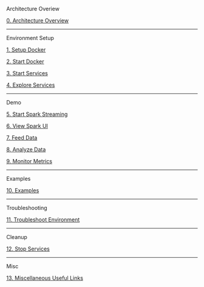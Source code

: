 Architecture Overiew

[0. Architecture Overview](https://github.com/fluxcapacitor/pipeline/wiki/Architecture-Overview)

***
Environment Setup

[1. Setup Docker](https://github.com/fluxcapacitor/pipeline/wiki/Setup-Docker)

[2. Start Docker](https://github.com/fluxcapacitor/pipeline/wiki/Start-Docker)

[3. Start Services](https://github.com/fluxcapacitor/pipeline/wiki/Start-Services)

[4. Explore Services](https://github.com/fluxcapacitor/pipeline/wiki/Explore-Services)

***
Demo

[5. Start Spark Streaming](https://github.com/fluxcapacitor/pipeline/wiki/Start-Spark-Streaming)

[6. View Spark UI](https://github.com/fluxcapacitor/pipeline/wiki/View-Spark-UI)

[7. Feed Data](https://github.com/fluxcapacitor/pipeline/wiki/Feed-Data)

[8. Analyze Data](https://github.com/fluxcapacitor/pipeline/wiki/Analyze-Data)

[9. Monitor Metrics](https://github.com/fluxcapacitor/pipeline/wiki/Monitor-Metrics)

***
Examples

[10. Examples](https://github.com/fluxcapacitor/pipeline/wiki/Examples)

***
Troubleshooting

[11. Troubleshoot Environment](https://github.com/fluxcapacitor/pipeline/wiki/Troubleshoot-Environment)

***
Cleanup

[12. Stop Services](https://github.com/fluxcapacitor/pipeline/wiki/Stop-Services)

***
Misc

[13. Miscellaneous Useful Links](https://github.com/fluxcapacitor/pipeline/wiki/Miscellaneous-Useful-Links)